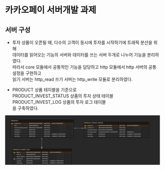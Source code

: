 
# 카카오페이 서버개발 과제

## 서버 구성

- 투자 상품이 오픈될 때, 다수의 고객이 동시에 투자를 시작하기에 트래픽 분산을 위해  
데이터를 읽어오는 기능의 서버와 데이터를 쓰는 서버 두개로 나누어 기능을 분리하였다.  
따라서 core 모듈에서 공통적인 기능을 담당하고 http 모듈에서 http 서버의 공통 설정을 구현하고  
읽기 서버는 http_read 쓰기 서버는 http_write 모듈로 분리하였다.  


- PRODUCT 상품 테이블을 기준으로  
PRODUCT_INVEST_STATUS 상품의 투자 상태 테이블  
PRODUCT_INVEST_LOG 상품의 투자 로그 테이블  
을 구축하였다.

![erd](./readme_img/ERD.png)